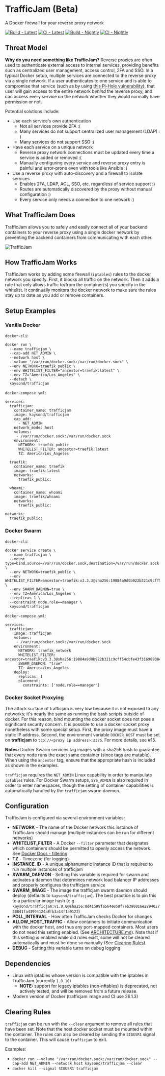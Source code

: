 # TrafficJam (Beta)
A Docker firewall for your reverse proxy network

[![Build - Latest](https://github.com/kaysond/trafficjam/actions/workflows/build-latest.yml/badge.svg)](https://github.com/kaysond/trafficjam/actions/workflows/build-latest.yml) [![CI - Latest](https://github.com/kaysond/trafficjam/actions/workflows/ci-latest.yml/badge.svg)](https://github.com/kaysond/trafficjam/actions/workflows/ci-latest.yml) [![Build - Nightly](https://github.com/kaysond/trafficjam/actions/workflows/build-nightly.yml/badge.svg)](https://github.com/kaysond/trafficjam/actions/workflows/build-nightly.yml) [![CI - Nightly](https://github.com/kaysond/trafficjam/actions/workflows/ci-nightly.yml/badge.svg?branch=develop)](https://github.com/kaysond/trafficjam/actions/workflows/ci-nightly.yml)

## Threat Model
**Why do you need something like TrafficJam?** Reverse proxies are often used to authenticate external access to internal services, providing benefits such as centralized user management, access control, 2FA and SSO. In a typical Docker setup, multiple services are connected to the reverse proxy via a single network. If a user authenticates to one service and is able to compromise that service (such as by using [this Pi-Hole vulnerability](https://natedotred.wordpress.com/2020/03/28/cve-2020-8816-pi-hole-remote-code-execution/ "this Pi-Hole vulnerability")), that user will gain access to the entire network *behind* the reverse proxy, and can access every service on the network whether they would normally have permission or not.

Potential solutions include:
* Use each service's own authentication
  * Not all services provide 2FA :(
  * Many services do not support centralized user management (LDAP)  :(
  * Many services do not support SSO  :(
* Have each service on a unique network
  * Reverse proxy network connections must be updated every time a service is added or removed :(
  * Manually configuring every service and reverse proxy entry is painful and error-prone even with tools like Ansible :(
* Use a reverse proxy with auto-discovery and a firewall to isolate services
  * Enables 2FA, LDAP, ACL, SSO, etc. regardless of service support :)
  * Routes are automatically discovered by the proxy without manual configuration :)
  * Every service only needs a connection to one network :)

## What TrafficJam Does
TrafficJam allows you to safely and easily connect all of your backend containers to your reverse proxy using a single docker network by preventing the backend containers from communicating with each other.

![TrafficJam](./trafficjam-diagram.png)

## How TrafficJam Works
TrafficJam works by adding some firewall (`iptables`) rules to the docker network you specify. First, it blocks all traffic on the network. Then it adds a rule that only allows traffic to/from the container(s) you specify in the whitelist. It continually monitors the docker network to make sure the rules stay up to date as you add or remove containers.

## Setup Examples

### Vanilla Docker
`docker-cli`:
```
docker run \
  --name trafficjam \
  --cap-add NET_ADMIN \
  --network host \
  --volume "/var/run/docker.sock:/var/run/docker.sock" \
  --env NETWORK=traefik_public \
  --env WHITELIST_FILTER="ancestor=traefik:latest" \
  --env TZ="America/Los_Angeles" \
  --detach \
  kaysond/trafficjam
```

`docker-compose.yml`:
```
services:
  trafficjam:
    container_name: trafficjam
    image: kaysond/trafficjam
    cap_add:
      - NET_ADMIN
    network_mode: host
    volumes:
     - /var/run/docker.sock:/var/run/docker.sock
    environment:
      NETWORK: traefik_public
      WHITELIST_FILTER: ancestor=traefik:latest
      TZ: America/Los_Angeles

  traefik:
    container_name: traefik
    image: traefik:latest
    networks:
      traefik_public:

  whoami:
    container_name: whoami
    image: traefik/whoami
    networks:
      traefik_public:

networks:
  traefik_public:
```

### Docker Swarm
`docker-cli`:
```
docker service create \
  --name trafficjam \
  --mount type=bind,source=/var/run/docker.sock,destination=/var/run/docker.sock \
  --env NETWORK=traefik_public \
  --env WHITELIST_FILTER=ancestor=traefik:v3.3.3@sha256:19884a9d0b922b321c9cff54cbfe43f3169893041b8dd4ea6100677afaddce46 \
  --env SWARM_DAEMON=true \
  --env TZ=America/Los_Angeles \
  --replicas 1 \
  --constraint node.role==manager \
  kaysond/trafficjam
```

`docker-compose.yml`:
```
services:
  trafficjam:
    image: trafficjam
    volumes:
     - /var/run/docker.sock:/var/run/docker.sock
    environment:
      NETWORK: traefik_network
      WHITELIST_FILTER: ancestor=traefik:v3.3.3@sha256:19884a9d0b922b321c9cff54cbfe43f3169893041b8dd4ea6100677afaddce46
      SWARM_DAEMON: "true"
      TZ: America/Los_Angeles
    deploy:
      replicas: 1
      placement:
        constraints: ['node.role==manager']
```

### Docker Socket Proxying
The attack surface of trafficjam is very low because it is not exposed to any networks; it's nearly the same as running the bash scripts outside of docker. For this reason, bind mounting the docker socket does not pose a significant security concern. It is possible to use a docker socket proxy nonetheless with some special setup. First, the proxy image must have a static IP address. Second, the environment variable `DOCKER_HOST` must be set on **trafficjam** to `tcp://<proxy ip address>:2375`. For more details, see #15.

**Notes:** 
Docker Swarm services tag images with a sha256 hash to guarantee that every node runs the exact same container (since tags are mutable). When using the `ancestor` tag, ensure that the appropriate hash is included as shown in the examples.

`trafficjam` requires the `NET_ADMIN` Linux capability in order to manipulate `iptables` rules. For Docker Swarm setups, `SYS_ADMIN` is also required in order to enter namespaces, though the setting of container capabilities is automatically handled by the `trafficjam` swarm daemon.

## Configuration
TrafficJam is configured via several environment variables:
* **NETWORK** - The name of the Docker network this instance of TrafficJam should manage (multiple instances can be run for different networks)
* **WHITELIST_FILTER** - A Docker `--filter` parameter that designates which containers should be permitted to openly access the network. See [Docker Docs - filtering](https://docs.docker.com/engine/reference/commandline/ps/#filtering)
* **TZ** - Timezone (for logging)
* **INSTANCE_ID** - A unique alphanumeric instance ID that is required to run multiple instances of trafficjam
* **SWARM_DAEMON** - Setting this variable is required for swarm and activates a daemon that determines network load balancer IP addresses and properly configures the trafficjam service
* **SWARM_IMAGE** - The image the trafficjam swarm daemon should deploy (defaults to `kaysond/trafficjam`). The best practice is to pin this to a particular image hash (e.g. `kaysond/trafficjam:v1.0.0@sha256:8d41599fa564e058f7eb396016e229402730841fa43994124a8fb3a14f1a9122`)
* **POLL_INTERVAL** - How often TrafficJam checks Docker for changes
* **ALLOW_HOST_TRAFFIC** - Allow containers to initiate communication with the docker host, and thus any port-mapped containers. Most users do not need this setting enabled. (See [ARCHITECTURE.md](ARCHITECTURE.md)). Note that if this setting is enabled while old rules exist, some will not be cleared automatically and must be done so manually (See [Clearing Rules](#clearing-rules)).
* **DEBUG** - Setting this variable turns on debug logging

## Dependencies
* Linux with iptables whose version is compatible with the iptables in TrafficJam (currently `1.8.10`)
  * **NOTE:** support for legacy iptables (non-nftables) is deprecated, not actively tested, and will be removed from a future release.
* Modern version of Docker (trafficjam image and CI use 26.1.3)

## Clearing Rules
`trafficjam` can be run with the `--clear` argument to remove all rules that have been set. Note that the host docker socket must be mounted within the container. The rules can also be cleared by sending the `SIGUSR1` signal to the container. This will cause `trafficjam` to exit.

Examples:
* `docker run --volume "/var/run/docker.sock:/var/run/docker.sock" --cap-add NET_ADMIN --network host kaysond/trafficjam --clear`
* `docker kill --signal SIGUSR1 trafficjam`
